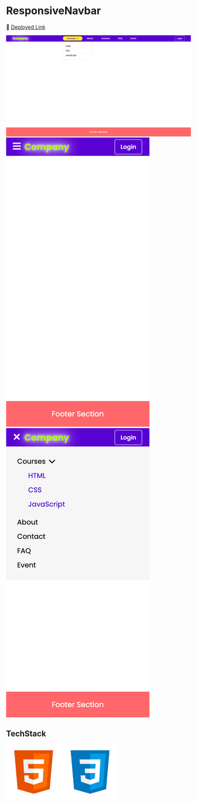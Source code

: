 # ResponsiveNavbar

🚀 <a href="https://responsivenavbar-niraj.netlify.app/">Deployed Link</a>

<img src="https://github.com/im-niraj/ResponsiveNavbar/blob/master/Screenshot%202022-09-08%20at%205.55.39%20PM.png"/>
<div>
<img src="https://github.com/im-niraj/ResponsiveNavbar/blob/master/Screenshot%202022-09-08%20at%206.00.55%20PM.png"/>
<img src="https://github.com/im-niraj/ResponsiveNavbar/blob/master/Screenshot%202022-09-08%20at%205.56.03%20PM.png" />
</div>


## TechStack
<div>
<img src="https://github.com/im-niraj/im-niraj/raw/master/html.svg" width="150px"/>
<img src="https://github.com/im-niraj/im-niraj/raw/master/css.svg" width="150px" />
</div>
